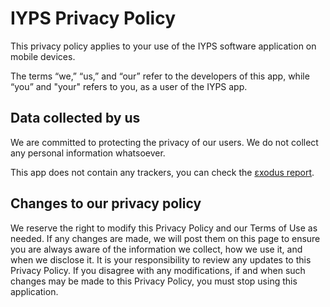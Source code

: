 # IYPS Privacy Policy

This privacy policy applies to your use of the IYPS software application on mobile devices.

The terms “we,” “us,” and “our” refer to the developers of this app, while “you” and "your" refers to you, as a user of the IYPS app.



## Data collected by us
We are committed to protecting the privacy of our users. We do not collect any personal information whatsoever. 

This app does not contain any trackers, you can check the [εxodus report](https://reports.exodus-privacy.eu.org/en/reports/com.iyps/latest/).


## Changes to our privacy policy
We reserve the right to modify this Privacy Policy and our Terms of Use as needed. If any changes are made, we will post them on this page to ensure you are always aware of the information we collect, how we use it, and when we disclose it. It is your responsibility to review any updates to this Privacy Policy. If you disagree with any modifications, if and when such changes may be made to this Privacy Policy, you must stop using this application.
